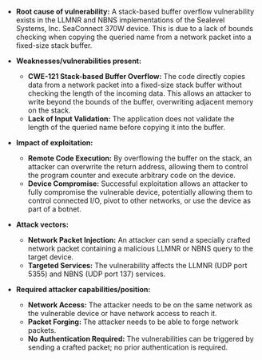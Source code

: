 - **Root cause of vulnerability:** A stack-based buffer overflow vulnerability exists in the LLMNR and NBNS implementations of the Sealevel Systems, Inc. SeaConnect 370W device. This is due to a lack of bounds checking when copying the queried name from a network packet into a fixed-size stack buffer.

- **Weaknesses/vulnerabilities present:**
    - **CWE-121 Stack-based Buffer Overflow:** The code directly copies data from a network packet into a fixed-size stack buffer without checking the length of the incoming data. This allows an attacker to write beyond the bounds of the buffer, overwriting adjacent memory on the stack.
    - **Lack of Input Validation:** The application does not validate the length of the queried name before copying it into the buffer.

- **Impact of exploitation:**
    - **Remote Code Execution:** By overflowing the buffer on the stack, an attacker can overwrite the return address, allowing them to control the program counter and execute arbitrary code on the device.
    - **Device Compromise:** Successful exploitation allows an attacker to fully compromise the vulnerable device, potentially allowing them to control connected I/O, pivot to other networks, or use the device as part of a botnet.

- **Attack vectors:**
    - **Network Packet Injection:** An attacker can send a specially crafted network packet containing a malicious LLMNR or NBNS query to the target device.
    - **Targeted Services:** The vulnerability affects the LLMNR (UDP port 5355) and NBNS (UDP port 137) services.

- **Required attacker capabilities/position:**
    - **Network Access:** The attacker needs to be on the same network as the vulnerable device or have network access to reach it.
    - **Packet Forging:** The attacker needs to be able to forge network packets.
    - **No Authentication Required:** The vulnerabilities can be triggered by sending a crafted packet; no prior authentication is required.